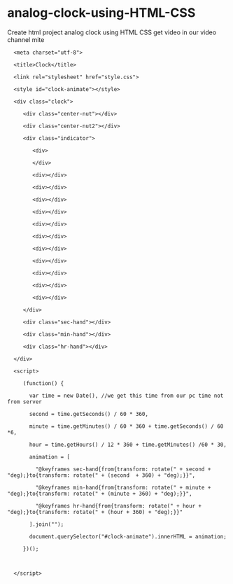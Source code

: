 # analog-clock-using-HTML-CSS
Create html project analog clock using HTML CSS get video in our video channel mite 
<!DOCTYPE html>

<!-- Created By Aditya-->

<html lang="en" dir="ltr">

   <head>

      <meta charset="utf-8">

      <title>Clock</title>

      <link rel="stylesheet" href="style.css">

      <style id="clock-animate"></style>

   </head>

   <body>

      <div class="clock">

         <div class="center-nut"></div>

         <div class="center-nut2"></div>

         <div class="indicator">

            <div>

            </div>

            <div></div>

            <div></div>

            <div></div>

            <div></div>

            <div></div>

            <div></div>

            <div></div>

            <div></div>

            <div></div>

            <div></div>

            <div></div>

         </div>

         <div class="sec-hand"></div>

         <div class="min-hand"></div>

         <div class="hr-hand"></div>

      </div>

      <script>

         (function() {

           var time = new Date(), //we get this time from our pc time not from server

           second = time.getSeconds() / 60 * 360,

           minute = time.getMinutes() / 60 * 360 + time.getSeconds() / 60 *6,

           hour = time.getHours() / 12 * 360 + time.getMinutes() /60 * 30,

           animation = [

             "@keyframes sec-hand{from{transform: rotate(" + second + "deg);}to{transform: rotate(" + (second  + 360) + "deg);}}",

             "@keyframes min-hand{from{transform: rotate(" + minute + "deg);}to{transform: rotate(" + (minute + 360) + "deg);}}",

             "@keyframes hr-hand{from{transform: rotate(" + hour + "deg);}to{transform: rotate(" + (hour + 360) + "deg);}}"

           ].join("");

           document.querySelector("#clock-animate").innerHTML = animation;

         })();

         

      </script>

   </body>

</html>
